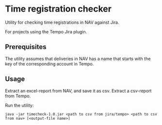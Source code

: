 # Time registration checker

Utility for checking time registrations in NAV against Jira.

For projects using the Tempo Jira plugin.

## Prerequisites

The utility assumes that deliveries in NAV has a name that starts with the key of the corresponding account in Tempo.

## Usage

Extract an excel-report from NAV, and save it as csv.
Extract a csv-report from Tempo.

Run the utility:

`java -jar timecheck-1.0.jar <path to csv from jira/tempo> <path to csv from nav> [<output-file name>]`
